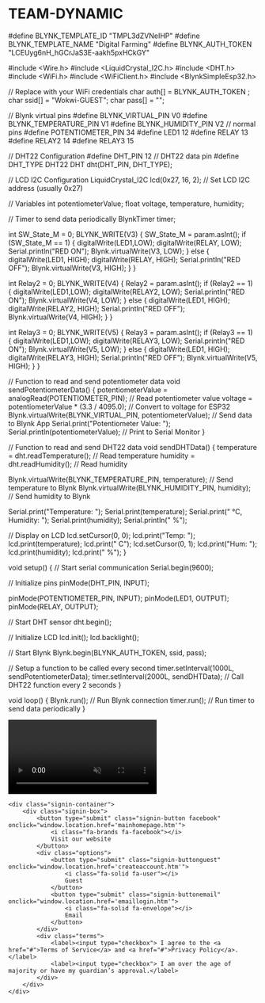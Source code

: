 # TEAM-DYNAMIC
#define BLYNK_TEMPLATE_ID "TMPL3dZVNeIHP"
#define BLYNK_TEMPLATE_NAME "Digital Farming"
#define BLYNK_AUTH_TOKEN "LCEUyg6nH_hGCrJaS3E-aakh5pxHCkGY"

#include <Wire.h>
#include <LiquidCrystal_I2C.h>
#include <DHT.h>
#include <WiFi.h>
#include <WiFiClient.h>
#include <BlynkSimpleEsp32.h>

// Replace with your WiFi credentials
char auth[] = BLYNK_AUTH_TOKEN ;
char ssid[] = "Wokwi-GUEST";
char pass[] = "";

// Blynk virtual pins
#define BLYNK_VIRTUAL_PIN V0
#define BLYNK_TEMPERATURE_PIN V1
#define BLYNK_HUMIDITY_PIN V2
// normal pins
#define POTENTIOMETER_PIN 34
#define LED1 12
#define RELAY 13
#define RELAY2 14
#define RELAY3 15

// DHT22 Configuration
#define DHT_PIN 12    // DHT22 data pin
#define DHT_TYPE DHT22
DHT dht(DHT_PIN, DHT_TYPE);

// LCD I2C Configuration
LiquidCrystal_I2C lcd(0x27, 16, 2);  // Set LCD I2C address (usually 0x27)

// Variables
int potentiometerValue;
float voltage, temperature, humidity;

// Timer to send data periodically
BlynkTimer timer;

int SW_State_M = 0;
BLYNK_WRITE(V3) {
  SW_State_M = param.asInt();
  if (SW_State_M == 1) {
    digitalWrite(LED1,LOW);
    digitalWrite(RELAY, LOW);
    Serial.println("RED ON");
    Blynk.virtualWrite(V3, LOW);
  } else {
    digitalWrite(LED1, HIGH);
    digitalWrite(RELAY, HIGH);
    Serial.println("RED OFF");
    Blynk.virtualWrite(V3, HIGH);
  }
}

int Relay2 = 0;
BLYNK_WRITE(V4) {
  Relay2 = param.asInt();
  if (Relay2 == 1) {
    digitalWrite(LED1,LOW);
    digitalWrite(RELAY2, LOW);
    Serial.println("RED ON");
    Blynk.virtualWrite(V4, LOW);
  } else {
    digitalWrite(LED1, HIGH);
    digitalWrite(RELAY2, HIGH);
    Serial.println("RED OFF");
    Blynk.virtualWrite(V4, HIGH);
  }
}

int Relay3 = 0;
BLYNK_WRITE(V5) {
  Relay3 = param.asInt();
  if (Relay3 == 1) {
    digitalWrite(LED1,LOW);
    digitalWrite(RELAY3, LOW);
    Serial.println("RED ON");
    Blynk.virtualWrite(V5, LOW);
  } else {
    digitalWrite(LED1, HIGH);
    digitalWrite(RELAY3, HIGH);
    Serial.println("RED OFF");
    Blynk.virtualWrite(V5, HIGH);
  }
}

// Function to read and send potentiometer data
void sendPotentiometerData() {
  potentiometerValue = analogRead(POTENTIOMETER_PIN);   // Read potentiometer value
  voltage = potentiometerValue * (3.3 / 4095.0);       // Convert to voltage for ESP32
  Blynk.virtualWrite(BLYNK_VIRTUAL_PIN, potentiometerValue);  // Send data to Blynk App
  Serial.print("Potentiometer Value: ");
  Serial.println(potentiometerValue);  // Print to Serial Monitor
}

// Function to read and send DHT22 data
void sendDHTData() {
  temperature = dht.readTemperature();  // Read temperature
  humidity = dht.readHumidity();        // Read humidity



  Blynk.virtualWrite(BLYNK_TEMPERATURE_PIN, temperature);  // Send temperature to Blynk
  Blynk.virtualWrite(BLYNK_HUMIDITY_PIN, humidity);        // Send humidity to Blynk

  Serial.print("Temperature: ");
  Serial.print(temperature);
  Serial.print(" °C, Humidity: ");
  Serial.print(humidity);
  Serial.println(" %");

  // Display on LCD
  lcd.setCursor(0, 0);
  lcd.print("Temp: ");
  lcd.print(temperature);
  lcd.print(" C");
  lcd.setCursor(0, 1);
  lcd.print("Hum: ");
  lcd.print(humidity);
  lcd.print(" %");
}

void setup() {
  // Start serial communication
  Serial.begin(9600);

  // Initialize pins
  pinMode(DHT_PIN, INPUT);
  
  pinMode(POTENTIOMETER_PIN, INPUT);
  pinMode(LED1, OUTPUT);
  pinMode(RELAY, OUTPUT);

  // Start DHT sensor
  dht.begin();

  // Initialize LCD
  lcd.init();
  lcd.backlight();

  // Start Blynk
  Blynk.begin(BLYNK_AUTH_TOKEN, ssid, pass);

  // Setup a function to be called every second
  timer.setInterval(1000L, sendPotentiometerData);
  timer.setInterval(2000L, sendDHTData);  // Call DHT22 function every 2 seconds
}

void loop() {
  Blynk.run();  // Run Blynk connection
  timer.run();  // Run timer to send data periodically
}

















<!DOCTYPE html>
<html lang="en">
<head>
    <meta charset="UTF-8">
    <meta name="viewport" content="width=device-width, initial-scale=1.0">
    <title> Style Sign-In</title>
    <link rel="stylesheet" href="index.css">
    <script src="https://kit.fontawesome.com/a076d05399.js" crossorigin="anonymous"></script>
   
</head>
<body>
    <video class="video-bg" autoplay loop muted playsinline>
        <source src="My CHannel (1).mp4" type="video/mp4">
    </video>
    
    <div class="signin-container">
        <div class="signin-box">
            <button type="submit" class="signin-button facebook" onclick="window.location.href='mainhomepage.htm'">
                <i class="fa-brands fa-facebook"></i>
                Visit our website
            </button>
            <div class="options">
                <button type="submit" class="signin-buttonguest" onclick="window.location.href='createaccount.htm'">
                    <i class="fa-solid fa-user"></i>
                    Guest
                </button>
                <button type="submit" class="signin-buttonemail" onclick="window.location.href='emaillogin.htm'">
                    <i class="fa-solid fa-envelope"></i>
                    Email
                </button>
            </div>
            <div class="terms">
                <label><input type="checkbox"> I agree to the <a href="#">Terms of Service</a> and <a href="#">Privacy Policy</a>.</label>
                <label><input type="checkbox"> I am over the age of majority or have my guardian’s approval.</label>
            </div>
        </div>
    </div>
</body>
</html>

